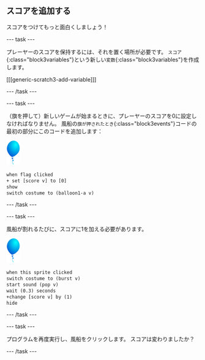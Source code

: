 ## スコアを追加する

スコアをつけてもっと面白くしましょう！

--- task ---

プレーヤーのスコアを保持するには、それを置く場所が必要です。 `スコア`{:class="block3variables"}という新しい`変数`{:class="block3variables"}を作成します。

[[[generic-scratch3-add-variable]]]

--- /task ---

--- task ---

（旗を押して）新しいゲームが始まるときに、プレーヤーのスコアを0に設定しなければなりません。 風船の`旗が押されたとき`{:class="block3events"}コードの最初の部分にこのコードを追加します：

![風船のスプライト](images/balloon-sprite.png)

```blocks3
when flag clicked
+ set [score v] to [0]
show
switch costume to (balloon1-a v)
```

--- /task ---

--- task ---

風船が割れるたびに、スコアに1を加える必要があります。

![風船のスプライト](images/balloon-sprite.png)

```blocks3
when this sprite clicked
switch costume to (burst v)
start sound (pop v)
wait (0.3) seconds
+change [score v] by (1)
hide
```

--- /task ---

--- task ---

プログラムを再度実行し、風船をクリックします。 スコアは変わりましたか？

--- /task ---

